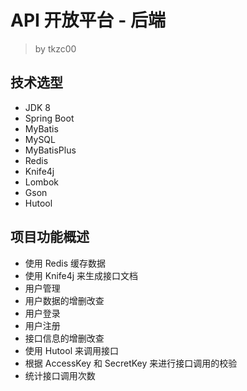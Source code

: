 # API 开放平台 - 后端

> by tkzc00

## 技术选型

- JDK 8
- Spring Boot
- MyBatis
- MySQL
- MyBatisPlus
- Redis
- Knife4j
- Lombok
- Gson
- Hutool

## 项目功能概述

- 使用 Redis 缓存数据
- 使用 Knife4j 来生成接口文档
- 用户管理
- 用户数据的增删改查
- 用户登录
- 用户注册
- 接口信息的增删改查
- 使用 Hutool 来调用接口
- 根据 AccessKey 和 SecretKey 来进行接口调用的校验
- 统计接口调用次数
